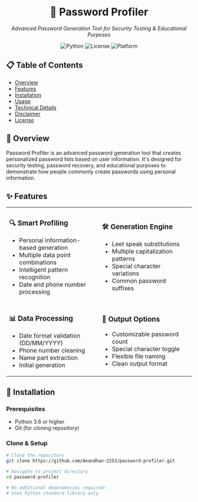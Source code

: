 <!DOCTYPE html>
<html>
<head>
</head>
<body>

<h1 align="center">🔐 Password Profiler</h1>
<p align="center"><i>Advanced Password Generation Tool for Security Testing & Educational Purposes</i></p>

<div align="center">

![Python](https://img.shields.io/badge/Python-3.6+-blue.svg)
![License](https://img.shields.io/badge/License-MIT-green.svg)
![Platform](https://img.shields.io/badge/Platform-Linux%20|%20Windows%20|%20macOS-lightgrey.svg)

</div>

## 📋 Table of Contents
- [Overview](#overview)
- [Features](#features)
- [Installation](#installation)
- [Usage](#usage)
- [Technical Details](#technical-details)
- [Disclaimer](#disclaimer)
- [License](#license)

## 🎯 Overview

Password Profiler is an advanced password generation tool that creates personalized password lists based on user information. It's designed for security testing, password recovery, and educational purposes to demonstrate how people commonly create passwords using personal information.

## ✨ Features

<table>
<tr>
<td width="50%">

### 🔍 Smart Profiling
- Personal information-based generation
- Multiple data point combinations
- Intelligent pattern recognition
- Date and phone number processing

</td>
<td width="50%">

### 🛠️ Generation Engine
- Leet speak substitutions
- Multiple capitalization patterns
- Special character variations
- Common password suffixes

</td>
</tr>
<tr>
<td>

### 📊 Data Processing
- Date format validation (DD/MM/YYYY)
- Phone number cleaning
- Name part extraction
- Initial generation

</td>
<td>

### 💾 Output Options
- Customizable password count
- Special character toggle
- Flexible file naming
- Clean output format

</td>
</tr>
</table>

## 🚀 Installation

### Prerequisites
- Python 3.6 or higher
- Git (for cloning repository)

### Clone & Setup
```bash
# Clone the repository
git clone https://github.com/Anandhan-2253/password-profiler.git

# Navigate to project directory
cd password-profiler

# No additional dependencies required!
# Uses Python standard library only
